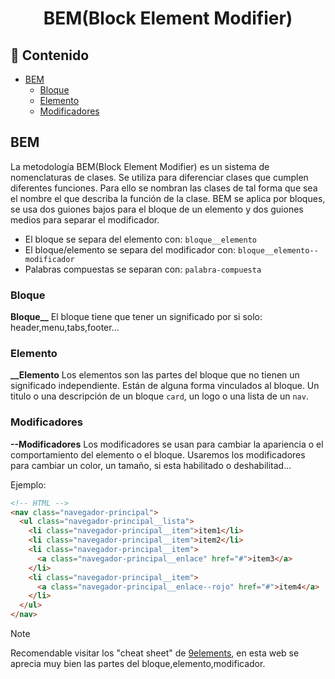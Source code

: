 <h1 align="center">BEM(Block Element Modifier)</h1>

<h2>📑 Contenido</h2>

- [BEM](#bem)
  - [Bloque](#bloque)
  - [Elemento](#elemento)
  - [Modificadores](#modificadores)

## BEM

La metodología BEM(Block Element Modifier) es un sistema de nomenclaturas de clases. Se utiliza para diferenciar clases que cumplen diferentes funciones. Para ello se nombran las clases de tal forma que sea el nombre el que describa la función de la clase. BEM se aplica por bloques, se usa dos guiones bajos para el bloque de un elemento y dos guiones medios para separar el modificador.

- El bloque se separa del elemento con: `bloque__elemento`
- El bloque/elemento se separa del modificador con: `bloque__elemento--modificador`
- Palabras compuestas se separan con: `palabra-compuesta`

### Bloque

**Bloque\_\_**
El bloque tiene que tener un significado por si solo: header,menu,tabs,footer...

### Elemento

**\_\_Elemento**
Los elementos son las partes del bloque que no tienen un significado independiente. Están de alguna forma vinculados al bloque. Un titulo o una descripción de un bloque `card`, un logo o una lista de un `nav`.

### Modificadores

**--Modificadores**
Los modificadores se usan para cambiar la apariencia o el comportamiento del elemento o el bloque.
Usaremos los modificadores para cambiar un color, un tamaño, si esta habilitado o deshabilitad...

Ejemplo:

```html
<!-- HTML -->
<nav class="navegador-principal">
  <ul class="navegador-principal__lista">
    <li class="navegador-principal__item">item1</li>
    <li class="navegador-principal__item">item2</li>
    <li class="navegador-principal__item">
      <a class="navegador-principal__enlace" href="#">item3</a>
    </li>
    <li class="navegador-principal__item">
      <a class="navegador-principal__enlace--rojo" href="#">item4</a>
    </li>
  </ul>
</nav>
```

> [!NOTE]
>
> Recomendable visitar los "cheat sheet" de [9elements](https://9elements.com/bem-cheat-sheet/#links), en esta web se aprecia muy bien las partes del bloque,elemento,modificador.


